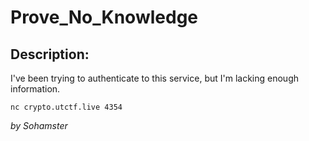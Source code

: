 
# Prove_No_Knowledge
## Description:
I've been trying to authenticate to this service, but I'm lacking enough information.

`nc crypto.utctf.live 4354`

_by Sohamster_



